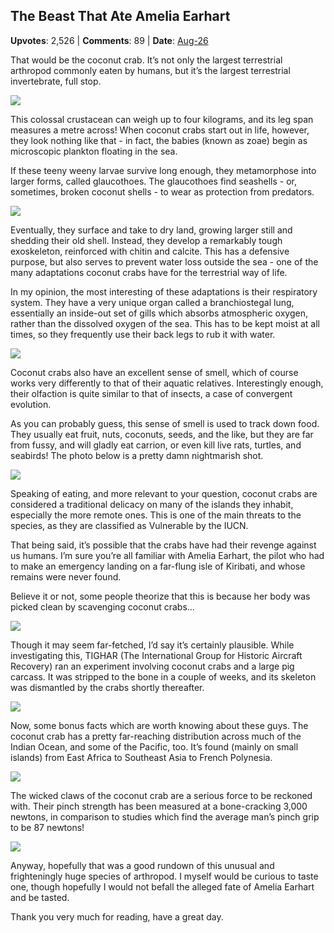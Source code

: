 ## The Beast That Ate Amelia Earhart
    
**Upvotes**: 2,526 | **Comments**: 89 | **Date**: [Aug-26](https://www.quora.com/What-is-the-largest-terrestrial-arthropod-that-is-commonly-eaten-by-humans/answer/Gary-Meaney)

That would be the coconut crab. It’s not only the largest terrestrial arthropod commonly eaten by humans, but it’s the largest terrestrial invertebrate, full stop.

![](https://qph.fs.quoracdn.net/main-qimg-489cbd5d0c7d181f834cf87cbf137387-lq)

This colossal crustacean can weigh up to four kilograms, and its leg span measures a metre across! When coconut crabs start out in life, however, they look nothing like that - in fact, the babies (known as zoae) begin as microscopic plankton floating in the sea.

If these teeny weeny larvae survive long enough, they metamorphose into larger forms, called glaucothoes. The glaucothoes find seashells - or, sometimes, broken coconut shells - to wear as protection from predators.

![](https://qph.fs.quoracdn.net/main-qimg-e0b65ad58b00379956b869002c0ece22-lq)

Eventually, they surface and take to dry land, growing larger still and shedding their old shell. Instead, they develop a remarkably tough exoskeleton, reinforced with chitin and calcite. This has a defensive purpose, but also serves to prevent water loss outside the sea - one of the many adaptations coconut crabs have for the terrestrial way of life.

In my opinion, the most interesting of these adaptations is their respiratory system. They have a very unique organ called a branchiostegal lung, essentially an inside-out set of gills which absorbs atmospheric oxygen, rather than the dissolved oxygen of the sea. This has to be kept moist at all times, so they frequently use their back legs to rub it with water.

![](https://qph.fs.quoracdn.net/main-qimg-22851b4afd333f19a4caff20621887bd-pjlq)

Coconut crabs also have an excellent sense of smell, which of course works very differently to that of their aquatic relatives. Interestingly enough, their olfaction is quite similar to that of insects, a case of convergent evolution.

As you can probably guess, this sense of smell is used to track down food. They usually eat fruit, nuts, coconuts, seeds, and the like, but they are far from fussy, and will gladly eat carrion, or even kill live rats, turtles, and seabirds! The photo below is a pretty damn nightmarish shot.

![](https://qph.fs.quoracdn.net/main-qimg-c75fa01a22dcb8b940a7db497b61d0fc-lq)

Speaking of eating, and more relevant to your question, coconut crabs are considered a traditional delicacy on many of the islands they inhabit, especially the more remote ones. This is one of the main threats to the species, as they are classified as Vulnerable by the IUCN.

That being said, it’s possible that the crabs have had their revenge against us humans. I’m sure you’re all familiar with Amelia Earhart, the pilot who had to make an emergency landing on a far-flung isle of Kiribati, and whose remains were never found.

Believe it or not, some people theorize that this is because her body was picked clean by scavenging coconut crabs…

![](https://qph.fs.quoracdn.net/main-qimg-4912bd7e573ab49e5ea6863df5b02d97-lq)

Though it may seem far-fetched, I’d say it’s certainly plausible. While investigating this, TIGHAR (The International Group for Historic Aircraft Recovery) ran an experiment involving coconut crabs and a large pig carcass. It was stripped to the bone in a couple of weeks, and its skeleton was dismantled by the crabs shortly thereafter.

![](https://qph.fs.quoracdn.net/main-qimg-b15cca6cba60a1da163b8b5b8497f7cb-lq)

Now, some bonus facts which are worth knowing about these guys. The coconut crab has a pretty far-reaching distribution across much of the Indian Ocean, and some of the Pacific, too. It’s found (mainly on small islands) from East Africa to Southeast Asia to French Polynesia.

![](https://qph.fs.quoracdn.net/main-qimg-38f71d5e15d711d92699cb98c20c545a)

The wicked claws of the coconut crab are a serious force to be reckoned with. Their pinch strength has been measured at a bone-cracking 3,000 newtons, in comparison to studies which find the average man’s pinch grip to be 87 newtons!

![](https://qph.fs.quoracdn.net/main-qimg-3a10f3f06e39db56941a074edd78002e-lq)

Anyway, hopefully that was a good rundown of this unusual and frighteningly huge species of arthropod. I myself would be curious to taste one, though hopefully I would not befall the alleged fate of Amelia Earhart and be tasted.

Thank you very much for reading, have a great day.

